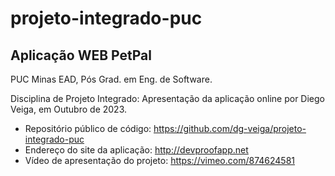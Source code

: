 # projeto-integrado-puc
## Aplicação WEB PetPal

PUC Minas EAD, Pós Grad. em Eng. de Software.

Disciplina de Projeto Integrado: Apresentação da aplicação online por Diego Veiga, em Outubro de 2023.

- Repositório público de código: https://github.com/dg-veiga/projeto-integrado-puc 
- Endereço do site da aplicação: http://devproofapp.net 
- Vídeo de apresentação do projeto: https://vimeo.com/874624581 
